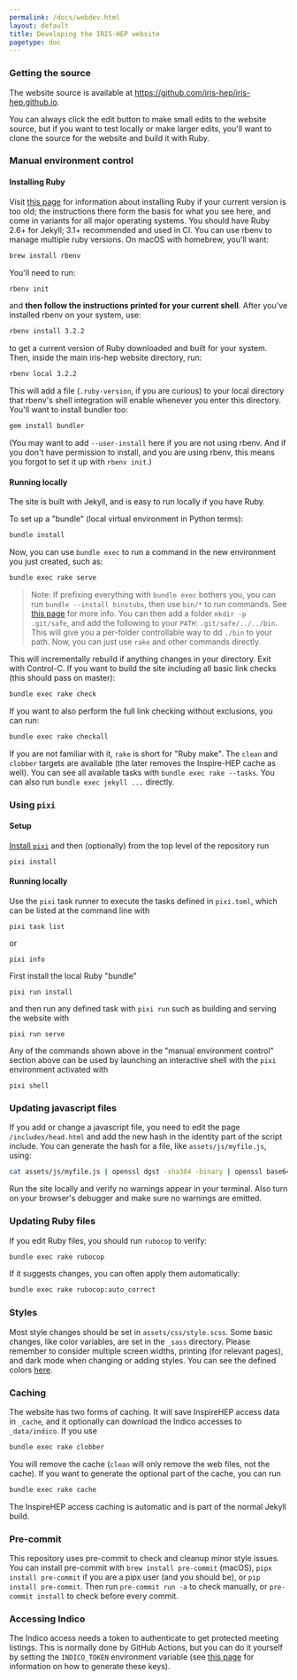 ```yaml
---
permalink: /docs/webdev.html
layout: default
title: Developing the IRIS-HEP website
pagetype: doc
---
```


### Getting the source

The website source is available at <https://github.com/iris-hep/iris-hep.github.io>.

You can always click the edit button to make small edits to the website source, but if you want to test locally or make larger edits, you'll want to clone the source for the website and build it with Ruby.

### Manual environment control

#### Installing Ruby

Visit [this page](https://jekyllrb.com/docs/installation/) for information
about installing Ruby if your current version is too old; the instructions
there form the basis for what you see here, and come in variants for all major
operating systems.  You should have Ruby 2.6+ for Jekyll; 3.1+ recommended and
used in CI. You can use rbenv to manage multiple ruby versions. On macOS with
homebrew, you'll want:

```bash
brew install rbenv
```

You'll need to run:

```bash
rbenv init
```

and **then follow the instructions printed for your current shell**. After you've installed rbenv on your system, use:

```bash
rbenv install 3.2.2
```

to get a current version of Ruby downloaded and built for your system. Then,
inside the main iris-hep website directory, run:

```bash
rbenv local 3.2.2
```

This will add a file (`.ruby-version`, if you are curious) to your local
directory that rbenv's shell integration will enable whenever you enter this
directory. You'll want to install bundler too:

```bash
gem install bundler
```

(You may want to add `--user-install` here if you are not using rbenv. And if
you don't have permission to install, and you are using rbenv, this means you
forgot to set it up with `rbenv init`.)

#### Running locally

The site is built with Jekyll, and is easy to run locally if you have Ruby.

To set up a "bundle" (local virtual environment in Python terms):

```bash
bundle install
```

Now, you can use `bundle exec` to run a command in the new environment you just created, such as:

```bash
bundle exec rake serve
```

> Note: If prefixing everything with `bundle exec` bothers you, you can run `bundle --install binstubs`, then use `bin/*` to run commands. See [this page](https://github.com/rbenv/rbenv/wiki/Understanding-binstubs) for more info.
> You can then add a folder `mkdir -p .git/safe`, and add the following to your `PATH`: `.git/safe/../../bin`. This will give you a per-folder controllable way to
dd `./bin` to your path. Now, you can just use `rake` and other commands directly.

This will incrementally rebuild if anything changes in your directory. Exit with Control-C. If you want to build the site including all basic link checks (this should pass on master):

```bash
bundle exec rake check
```

If you want to also perform the full link checking without exclusions, you can run:

```bash
bundle exec rake checkall
```

If you are not familiar with it, `rake` is short for "Ruby make". The `clean` and `clobber` targets are available (the later removes the Inspire-HEP cache as well). You can see all available tasks with `bundle exec rake --tasks`. You can also run `bundle exec jekyll ...` directly.

### Using `pixi`

#### Setup

[Install `pixi`](https://pixi.sh/latest/#installation) and then (optionally) from the top level of the repository run

```console
pixi install
```

#### Running locally

Use the `pixi` task runner to execute the tasks defined in `pixi.toml`, which can be listed at the command line with

```console
pixi task list
```

or

```console
pixi info
```

First install the local Ruby "bundle"

```console
pixi run install
```

and then run any defined task with `pixi run` such as building and serving the website with

```console
pixi run serve
```

Any of the commands shown above in the "manual environment control" section above can be used by launching an interactive shell with the `pixi` environment activated with

```console
pixi shell
```

### Updating javascript files

If you add or change a javascript file, you need to edit the page `/includes/head.html` and add the new hash in the identity part of the script include. You can generate the hash for a file, like `assets/js/myfile.js`,  using:

```bash
cat assets/js/myfile.js | openssl dgst -sha384 -binary | openssl base64 -A
```

Run the site locally and verify no warnings appear in your terminal. Also turn on your browser's debugger and make sure no warnings are emitted.

### Updating Ruby files

If you edit Ruby files, you should run `rubocop` to verify:

```bash
bundle exec rake rubocop
```

If it suggests changes, you can often apply them automatically:

```bash
bundle exec rake rubocop:auto_correct
```

### Styles

Most style changes should be set in `assets/css/style.scss`. Some basic changes, like color variables, are set in the `_sass` directory. Please remember to consider multiple screen widths, printing (for relevant pages), and dark mode when changing or adding styles. You can see the defined colors [here](/docs/logos).

### Caching

The website has two forms of caching. It will save InspireHEP access data in `_cache`, and it optionally can download the Indico accesses to `_data/indico`. If you use

```bash
bundle exec rake clobber
```

You will remove the cache (`clean` will only remove the web files, not the cache). If you want to generate the optional part of the cache, you can run

```bash
bundle exec rake cache
```

The InspireHEP access caching is automatic and is part of the normal Jekyll build.


### Pre-commit

This repository uses pre-commit to check and cleanup minor style issues. You can install pre-commit with `brew install pre-commit` (macOS), `pipx install pre-commit` if you are a pipx user (and you should be), or `pip install pre-commit`. Then run `pre-commit run -a` to check manually, or `pre-commit install` to check before every commit.

### Accessing Indico

The Indico access needs a token to authenticate to get protected meeting listings. This is normally done by GitHub Actions, but you can do it yourself by setting the `INDICO_TOKEN` environment variable (see [this page](https://docs.getindico.io/en/stable/http_api/access/#api-authentication) for information on how to generate these keys).
